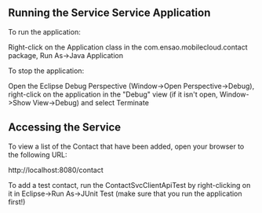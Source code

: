## Running the Service Service Application

To run the application:

Right-click on the Application class in the com.ensao.mobilecloud.contact
package, Run As->Java Application

To stop the application:

Open the Eclipse Debug Perspective (Window->Open Perspective->Debug), right-click on
the application in the "Debug" view (if it isn't open, Window->Show View->Debug) and
select Terminate

## Accessing the Service

To view a list of the Contact that have been added, open your browser to the following
URL:

http://localhost:8080/contact

To add a test contact, run the ContactSvcClientApiTest by right-clicking on it in 
Eclipse->Run As->JUnit Test (make sure that you run the application first!)
